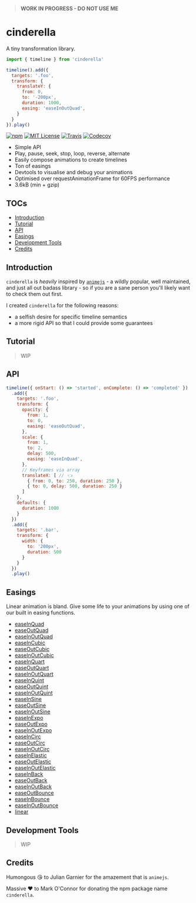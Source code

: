 > __WORK IN PROGRESS - DO NOT USE ME__

# cinderella

A tiny transformation library.

```javascript
import { timeline } from 'cinderella'

timeline().add({
  targets: '.foo',
  transform: {
    translateY: {
      from: 0,
      to: '-200px',
      duration: 1000,
      easing: 'easeInOutQuad',
    }
  }
}).play()
```

[![npm](https://img.shields.io/npm/v/cinderella.svg?style=flat-square)](http://npm.im/cinderella)
[![MIT License](https://img.shields.io/npm/l/cinderella.svg?style=flat-square)](http://opensource.org/licenses/MIT)
[![Travis](https://img.shields.io/travis/ctrlplusb/cinderella.svg?style=flat-square)](https://travis-ci.org/ctrlplusb/cinderella)
[![Codecov](https://img.shields.io/codecov/c/github/ctrlplusb/cinderella.svg?style=flat-square)](https://codecov.io/github/ctrlplusb/cinderella)

 - Simple API
 - Play, pause, seek, stop, loop, reverse, alternate
 - Easily compose animations to create timelines
 - Ton of easings
 - Devtools to visualise and debug your animations
 - Optimised over requestAnimationFrame for 60FPS performance
 - 3.6kB (min + gzip)

## TOCs

  - [Introduction](#introduction)
  - [Tutorial](#tutorial)
  - [API](#api)
  - [Easings](#easings)
  - [Development Tools](#development-tools)
  - [Credits](#credits)

## Introduction

`cinderella` is _heavily_ inspired by [`animejs`](http://animejs.com/) - a wildly popular, well maintained, and just all out badass library - so if you are a sane person you'll likely want to check them out first.

I created `cinderella` for the following reasons:

 - a selfish desire for specific timeline semantics
 - a more rigid API so that I could provide some guarantees

## Tutorial

> WIP

## API

```javascript
timeline({ onStart: () => 'started', onComplete: () => 'completed' })
  .add({
    targets: '.foo',
    transform: {
      opacity: {
        from: 1,
        to: 0,
        easing: 'easeOutQuad',
      },
      scale: {
        from: 1,
        to: 2,
        delay: 500,
        easing: 'easeInQuad',
      },
      // Keyframes via array
      translateX: [ // 👈
        { from: 0, to: 250, duration: 250 },
        { to: 0, delay: 500, duration: 250 }
      ]
    },
    defaults: {
      duration: 1000
    }
  })
  .add({
    targets: '.bar',
    transform: {
      width: {
        to: '200px',
        duration: 500
      }
    }
  })
  .play()
```

## Easings

Linear animation is bland. Give some life to your animations by using one of
our built in easing functions.

 - [easeInQuad](http://easings.net/#easeInQuad)
 - [easeOutQuad](http://easings.net/#easeOutQuad)
 - [easeInOutQuad](http://easings.net/#easeInOutQuad)
 - [easeInCubic](http://easings.net/#easeInCubic)
 - [easeOutCubic](http://easings.net/#easeOutCubic)
 - [easeInOutCubic](http://easings.net/#easeInOutCubic)
 - [easeInQuart](http://easings.net/#easeInQuart)
 - [easeOutQuart](http://easings.net/#easeOutQuart)
 - [easeInOutQuart](http://easings.net/#easeInOutQuart)
 - [easeInQuint](http://easings.net/#easeInQuint)
 - [easeOutQuint](http://easings.net/#easeOutQuint)
 - [easeInOutQuint](http://easings.net/#easeInOutQuint)
 - [easeInSine](http://easings.net/#easeInSine)
 - [easeOutSine](http://easings.net/#easeOutSine)
 - [easeInOutSine](http://easings.net/#easeInOutSine)
 - [easeInExpo](http://easings.net/#easeInExpo)
 - [easeOutExpo](http://easings.net/#easeOutExpo)
 - [easeInOutExpo](http://easings.net/#easeInOutExpo)
 - [easeInCirc](http://easings.net/#easeInCirc)
 - [easeOutCirc](http://easings.net/#easeOutCirc)
 - [easeInOutCirc](http://easings.net/#easeInOutCirc)
 - [easeInElastic](http://easings.net/#easeInElastic)
 - [easeOutElastic](http://easings.net/#easeOutElastic)
 - [easeInOutElastic](http://easings.net/#easeInOutElastic)
 - [easeInBack](http://easings.net/#easeInBack)
 - [easeOutBack](http://easings.net/#easeOutBack)
 - [easeInOutBack](http://easings.net/#easeInOutBack)
 - [easeOutBounce](http://easings.net/#easeOutBounce)
 - [easeInBounce](http://easings.net/#easeInBounce)
 - [easeInOutBounce](http://easings.net/#easeInOutBounce)
 - [linear](http://easings.net/#linear)

## Development Tools

> WIP

## Credits

Humongous 😘 to Julian Garnier for the amazement that is `animejs`.

Massive ❤️ to Mark O'Connor for donating the npm package name `cinderella`.  ️